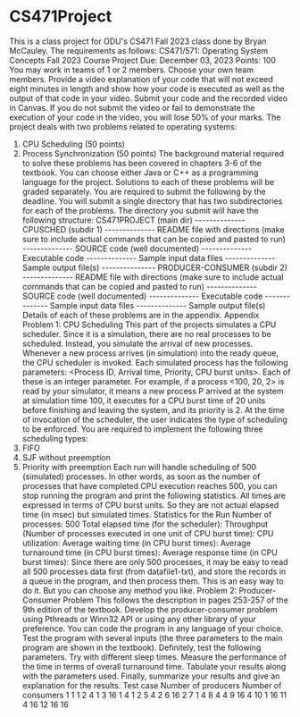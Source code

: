 # CS471Project

This is a class project for ODU's CS471 Fall 2023 class done by Bryan McCauley.
The requirements as follows:
CS471/571: Operating System Concepts
Fall 2023 Course
Project
Due: December 03, 2023
Points: 100
You may work in teams of 1 or 2 members. Choose your own team
members.
Provide a video explanation of your code that will not exceed eight minutes
in length and show how your code is executed as well as the output of that code in
your video. Submit your code and the recorded video in Canvas. If you do not submit
the video or fail to demonstrate the execution of your code in the video, you will lose
50% of your marks.
The project deals with two problems related to operating systems:
1. CPU Scheduling (50 points)
2. Process Synchronization (50 points)
The background material required to solve these problems has been covered in chapters
3-6 of the textbook. You can choose either Java or C++ as a programming language for
the project. Solutions to each of these problems will be graded separately. You are
required to submit the following by the deadline. You will submit a single directory that
has two subdirectories for each of the problems. The directory you submit will have the
following structure:
CS471PROJECT (main dir)
-------------- CPUSCHED (subdir 1)
-------------- README file with directions (make sure to include
actual commands that can be copied and pasted to run)
-------------- SOURCE code (well documented)
-------------- Executable code
-------------- Sample input data files
-------------- Sample output file(s)
--------------- PRODUCER-CONSUMER (subdir 2)
-------------- README file with directions (make sure to include
actual commands that can be copied and pasted to run)
-------------- SOURCE code (well documented)
-------------- Executable code
-------------- Sample input data files
-------------- Sample output file(s)
Details of each of these problems are in the appendix.
Appendix
Problem 1: CPU Scheduling
This part of the projects simulates a CPU scheduler. Since it is a simulation, there are no
real processes to be scheduled. Instead, you simulate the arrival of new processes.
Whenever a new process arrives (in simulation) into the ready queue, the CPU scheduler
is invoked. Each simulated process has the following parameters: <Process ID, Arrival
time, Priority, CPU burst units>. Each of these is an integer parameter.
For example, if a process <100, 20, 2> is read by your simulator, it means a new process
P arrived at the system at simulation time 100, it executes for a CPU burst time of 20
units before finishing and leaving the system, and its priority is 2. At the time of
invocation of the scheduler, the user indicates the type of scheduling to be enforced. You
are required to implement the following three scheduling types:
1. FIFO
2. SJF without preemption
3. Priority with preemption
Each run will handle scheduling of 500 (simulated) processes. In other words, as soon as
the number of processes that have completed CPU execution reaches 500, you can stop
running the program and print the following statistics. All times are expressed in terms
of CPU burst units. So they are not actual elapsed time (in msec) but simulated times.
Statistics for the Run
Number of processes: 500
Total elapsed time (for the scheduler):
Throughput (Number of processes executed in one unit of CPU burst time):
CPU utilization:
Average waiting time (in CPU burst times):
Average turnaround time (in CPU burst times):
Average response time (in CPU burst times):
Since there are only 500 processes, it may be easy to read all 500 processes data first
(from datafile1-txt), and store the records in a queue in the program, and then process
them. This is an easy way to do it. But you can choose any method you like.
Problem 2: Producer-Consumer Problem
This follows the description in pages 253-257 of the 9th edition of the textbook. Develop
the producer-consumer problem using Pthreads or Winn32 API or using any other library
of your preference. You can code the program in any language of your choice. Test the
program with several inputs (the three parameters to the main program are shown in the
textbook). Definitely, test the following parameters. Try with different sleep times.
Measure the performance of the time in terms of overall turnaround time. Tabulate your
results along with the parameters used. Finally, summarize your results and give an
explanation for the results.
Test case Number of
producers
Number of
consumers
1 1 1
2 4 1
3 16 1
4 1 2
5 4 2
6 16 2
7 1 4
8 4 4
9 16 4
10 1 16
11 4 16
12 16 16

